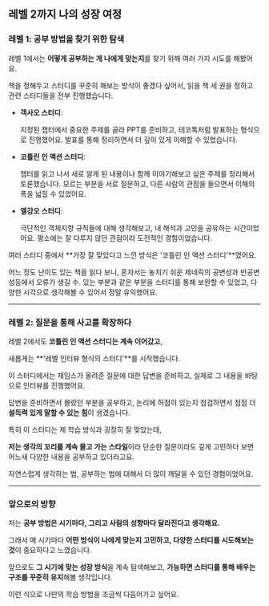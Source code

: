 ## **레벨 2까지 나의 성장 여정**

### 레벨 1: 공부 방법을 찾기 위한 탐색

레벨 1에서는 **어떻게 공부하는 게 나에게 맞는지**를 찾기 위해 여러 가지 시도를 해봤어요.

책을 정해두고 스터디를 꾸준히 해보는 방식이 좋겠다 싶어서, 읽을 책 세 권을 정하고 관련 스터디들을 전부 진행했습니다.

- **객사오 스터디**:

  지정된 챕터에서 중요한 주제를 골라 PPT를 준비하고, 테코톡처럼 발표하는 형식으로 진행했어요. 발표를 통해 정리하면서 더 깊이 있게 이해할 수 있었습니다.

- **코틀린 인 액션 스터디**:

  챕터를 읽고 나서 새로 알게 된 내용이나 함께 이야기해보고 싶은 주제를 정리해서 토론했습니다. 모르는 부분을 서로 질문하고, 다른 사람의 관점을 들으면서 이해의 폭을 넓힐 수 있었어요.

- **엘강오 스터디**:

  극단적인 객체지향 규칙들에 대해 생각해보고, 내 해석과 고민을 공유하는 시간이었어요. 평소에는 잘 다루지 않던 관점이라 도전적인 경험이었습니다.


여러 스터디 중에서 **가장 잘 맞았다고 느낀 방식은 '코틀린 인 액션 스터디'**였어요.

어느 정도 난이도 있는 책을 읽다 보니, 혼자서는 놓치기 쉬운 제네릭의 공변성과 반공변성등에서 오류가 생길 수. 있는 부분과 같은 부분을 스터디를 통해 보완할 수 있었고, 다양한 시각으로 생각해볼 수 있어서 정말 유익했어요.

---

### 레벨 2: 질문을 통해 사고를 확장하다

레벨 2에서도 **코틀린 인 액션 스터디는 계속 이어갔고**,

새롭게는 **'레벨 인터뷰 형식의 스터디'**를 시작했습니다.

이 스터디에서는 제임스가 올려준 질문에 대한 답변을 준비하고, 실제로 그 내용을 바탕으로 인터뷰를 진행했어요.

답변을 준비하면서 몰랐던 부분을 공부하고, 논리에 허점이 있는지 점검하면서 점점 더 **설득력 있게 말할 수 있는 힘**이 생겼습니다.

특히 이 스터디는 제 학습 방식과 굉장히 잘 맞았는데,

**저는 생각의 꼬리를 계속 물고 가는 스타일**이라 단순한 질문이라도 깊게 고민하다 보면 어느새 다양한 내용을 공부하고 있더라고요.

자연스럽게 생각하는 법, 공부하는 법에 대해서 더 많이 깨달을 수 있던 경험이었어요.

---

### 앞으로의 방향

저는 **공부 방법은 시기마다, 그리고 사람의 성향마다 달라진다고 생각해요.**

그래서 매 시기마다 **어떤 방식이 나에게 맞는지 고민하고, 다양한 스터디를 시도해보는 것**이 중요하다고 느꼈습니다.

앞으로도 **그 시기에 맞는 성장 방식**을 계속 탐색해보고, **가능하면 스터디를 통해 배우는 구조를 꾸준히 유지**해볼 생각입니다.

이런 식으로 나만의 학습 방법을 조금씩 다듬어가고 싶어요.
